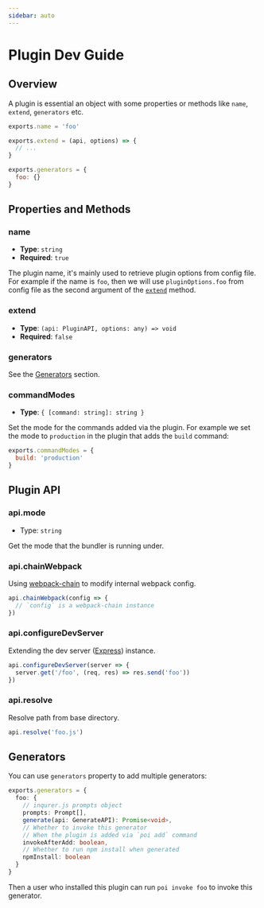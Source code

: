 ```yaml
---
sidebar: auto
---
```


# Plugin Dev Guide

## Overview

A plugin is essential an object with some properties or methods like `name`, `extend`, `generators` etc.

```js
exports.name = 'foo'

exports.extend = (api, options) => {
  // ...
}

exports.generators = {
  foo: {}
}
```

## Properties and Methods

### name

- __Type__: `string`
- __Required__: `true`

The plugin name, it's mainly used to retrieve plugin options from config file. For example if the name is `foo`, then we will use `pluginOptions.foo` from config file as the second argument of the [`extend`](#extend) method.

### extend

- __Type__: `(api: PluginAPI, options: any) => void`
- __Required__: `false`

### generators

See the [Generators](#generators-2) section.

### commandModes

- __Type__: `{ [command: string]: string }`

Set the mode for the commands added via the plugin. For example we set the mode to `production` in the plugin that adds the `build` command:

```js
exports.commandModes = {
  build: 'production'
}
```

## Plugin API

### api.mode

- Type: `string`

Get the mode that the bundler is running under.

### api.chainWebpack

Using [webpack-chain](https://github.com/mozilla-neutrino/webpack-chain) to modify internal webpack config.

```js
api.chainWebpack(config => {
  // `config` is a webpack-chain instance
})
```

### api.configureDevServer

Extending the dev server ([Express](https://expressjs.com/en/4x/api.html#app)) instance.

```js
api.configureDevServer(server => {
  server.get('/foo', (req, res) => res.send('foo'))
})
```

### api.resolve

Resolve path from base directory.

```js
api.resolve('foo.js')
```

## Generators <Badge text="experimental" type="warn"/>

You can use `generators` property to add multiple generators:

```ts
exports.generators = {
  foo: {
    // inqurer.js prompts object
    prompts: Prompt[],
    generate(api: GenerateAPI): Promise<void>,
    // Whether to invoke this generator
    // When the plugin is added via `poi add` command
    invokeAfterAdd: boolean,
    // Whether to run npm install when generated
    npmInstall: boolean
  }
}
```

Then a user who installed this plugin can run `poi invoke foo` to invoke this generator.